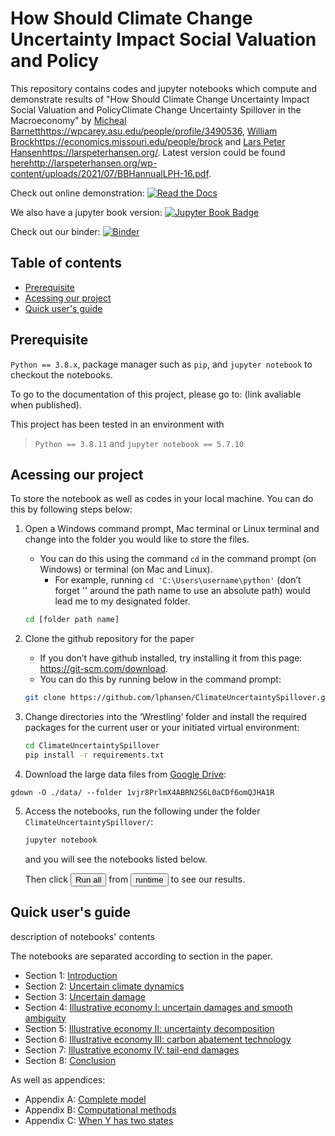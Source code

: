 # How Should Climate Change Uncertainty Impact Social Valuation and Policy

This repository contains codes and jupyter notebooks which compute and demonstrate results of "How Should Climate Change Uncertainty Impact Social Valuation and PolicyClimate Change Uncertainty Spillover in the Macroeconomy" by [Micheal Barnett][id1]https://wpcarey.asu.edu/people/profile/3490536, [William Brock][id2]https://economics.missouri.edu/people/brock and [Lars Peter Hansen][id3]https://larspeterhansen.org/. Latest version could be found [here][id4]http://larspeterhansen.org/wp-content/uploads/2021/07/BBHannualLPH-16.pdf.

Check out online demonstration: [![Read the Docs](https://img.shields.io/readthedocs/pip)](https://ClimateUncertaintySpillover.readthedocs.io/en/latest/)

We also have a jupyter book version: [![Jupyter Book Badge](jybook/badge.svg)](https://lphansen.github.io/ClimateUncertaintySpillover/)

Check out our binder: [![Binder](https://mybinder.org/badge_logo.svg)](https://mybinder.org/v2/gh/lphansen/ClimateUncertaintySpillover.git/macroAnnual_v2?filepath=sec0_prep.ipynb)

## Table of contents

- [Prerequisite](#prerequisite)
- [Acessing our project](#acessing)
- [Quick user's guide](#quick-guide)

## <a name="prerequisite"></a>Prerequisite

`Python == 3.8.x`, package manager such as `pip`,  and `jupyter notebook` to checkout the notebooks.

To go to the documentation of this project, please go to: (link avaliable when published).

This project has been tested in an environment with

> `Python == 3.8.11` and  `jupyter notebook == 5.7.10`

## <a name="acessing"></a>Acessing our project

To store the notebook as well as codes in your local machine. You can do this by following steps below:

1. Open a Windows command prompt, Mac terminal or Linux terminal and change into the folder you would like to store the files.

   - You can do this using the command `cd` in the command prompt (on Windows) or terminal (on Mac and Linux).
     - For example, running `cd 'C:\Users\username\python'` (don’t forget '' around the path name to use an absolute path) would lead me to my designated folder.

   ```bash
   cd [folder path name]
   ```
2. Clone the github repository for the paper

   - If you don’t have github installed, try installing it from this page: https://git-scm.com/download.
   - You can do this by running below in the command prompt:

   ```bash
   git clone https://github.com/lphansen/ClimateUncertaintySpillover.git
   ```
3. Change directories into the ‘Wrestling’ folder and install the required packages for the current user or your initiated virtual environment:

   ```bash
   cd ClimateUncertaintySpillover
   pip install -r requirements.txt
   ```
4. Download the large data files from [Google Drive](https://drive.google.com/drive/folders/1vjr8PrlmX4ABRN2S6L0aCDf6omQJHA1R):

```
gdown -O ./data/ --folder 1vjr8PrlmX4ABRN2S6L0aCDf6omQJHA1R
```

5. Access the notebooks, run the following under the folder `ClimateUncertaintySpillover/`:

   ```bash
   jupyter notebook
   ```

   and you will see the notebooks listed below.

   Then click <button type = "button" name="runall">Run all</button> from <button type="runtime" name="runtime">runtime</button> to see our results.

## <a name="quick-guide"></a>Quick user's guide

description of notebooks' contents

The notebooks are separated according to section in the paper.

- Section 1: [Introduction](sec1_Introduction.ipynb)
- Section 2: [Uncertain climate dynamics](sec2_UncertainClimateDynamics.ipynb)
- Section 3: [Uncertain damage](sec3_UncertainDamage.ipynb)
- Section 4: [Illustrative economy I: uncertain damages and smooth ambiguity](sec4_IllustrativeEconI.ipynb)
- Section 5: [Illustrative economy II: uncertainty decomposition](sec5_IllustrativeEconII.ipynb)
- Section 6: [Illustrative economy III: carbon abatement technology](sec6_IllustrativeEconIII.ipynb)
- Section 7: [Illustrative economy IV: tail-end damages](sec7_IllustrativeEconIV.ipynb)
- Section 8: [Conclusion](sec8_Conclusion.ipynb)

As well as appendices:

- Appendix A: [Complete model](appendixA.ipynb)
- Appendix B: [Computational methods](appendixB.ipynb)
- Appendix C: [When Y has two states](appendixC.ipynb)

[id1]: https://wpcarey.asu.edu/people/profile/3490536
[id2]: https://economics.missouri.edu/people/brock
[id3]: https://larspeterhansen.org/
[id4]: http://larspeterhansen.org/wp-content/uploads/2021/07/BBHannualLPH-16.pdf
